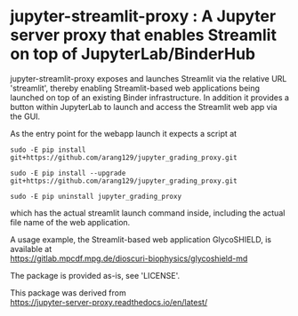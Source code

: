 # jupyter-streamlit-proxy : A Jupyter server proxy that enables Streamlit on top of JupyterLab/BinderHub

jupyter-streamlit-proxy exposes and launches Streamlit via the relative URL
'streamlit', thereby enabling Streamlit-based web applications being launched
on top of an existing Binder infrastructure.  In addition it provides a button
within JupyterLab to launch and access the Streamlit web app via the GUI.

As the entry point for the webapp launch it expects a script at

`sudo -E pip install git+https://github.com/arang129/jupyter_grading_proxy.git`

`sudo -E pip install --upgrade git+https://github.com/arang129/jupyter_grading_proxy.git`

`sudo -E pip uninstall jupyter_grading_proxy`

which has the actual streamlit launch command inside, including the actual
file name of the web application.

A usage example, the Streamlit-based web application GlycoSHIELD, is available at   
https://gitlab.mpcdf.mpg.de/dioscuri-biophysics/glycoshield-md

The package is provided as-is, see 'LICENSE'.

This package was derived from   
https://jupyter-server-proxy.readthedocs.io/en/latest/
